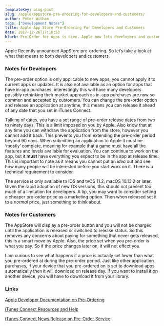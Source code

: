 ```yaml
---
templateKey: blog-post
slug: /apple/appstore-pre-ordering-for-developers-and-customers/
author: Peter Witham
tags: ["Development Notes"]
title: Apple App Store Pre-Ordering For Developers and Customers
date: 2017-12-26T17:10:53
blurb: Pre-Order for Apps is Live. Apple now lets developers and customers pre-order apps and games. Details inside!
---
```


Apple Recently announced AppStore pre-ordering. So let’s take a look at what that means to both developers and customers.

### Notes for Developers

The pre-order option is only applicable to new apps, you cannot apply it to current apps or updates. It is also not available as an option for apps that have in-app purchases, interestingly this will have many developers possibly rethinking their market approach as in-app purchases are now so common and accepted by customers. You can change the pre-order option and release an application at anytime, this means you can release it ahead of any date that you set in iTunes Connect.

Talking of dates, you have a set range of pre-order release dates from two to ninety days. This is a limit imposed on you by Apple. Also know that at any time you can withdraw the application from the store, however you cannot add it back. This prevents you from extending the pre-order period beyond 90 days. When submitting an application to Apple it must be ‘mostly’ complete, meaning for example that a game must have all the features and levels available for evaluation. You can continue to work on the app, but it **must** have everything you expect to be in the app at release time. This is important to note as it means you cannot put an _idea_ out and see how many people will be interested before you start work on it. There is a technical requirement to consider.

The service is only available to iOS and tvOS 11.2, macOS 10.13.2 or later. Given the rapid adoption of new OS versions, this should not present too much of a limitation for developers. A tip, you may want to consider setting a cheaper pre-order price as a marketing option. Then when released set it to a _normal_ price, just something to think about.

### Notes for Customers

The AppStore will display a pre-order button and you will not be charged until the application is released or switched to release status. So this removes any concerns about paying for something that never gets released, this is a smart move by Apple. Also, the price set when you pre-order is what you pay. So if the price changes later on, it will not effect you.

I am curious to see what happens if a price is actually set lower than what you pre-ordered at during the pre-order period. Just like other application purchases, if your device that you pre-ordered on is set to download apps automatically then it will download on release day. If you want to install it on another device, you will have to download it from your library.

### Links

[Apple Developer Documentation on Pre-Ordering](https://developer.apple.com/app-store/pre-orders/)

[iTunes Connect Resources and Help](https://itunespartner.apple.com/en/apps/faq/Managing%20Your%20Apps_Pre-Orders)

[iTunes Connect News Release on Pre-Order Service](https://itunespartner.apple.com/en/apps/news/40079633)
